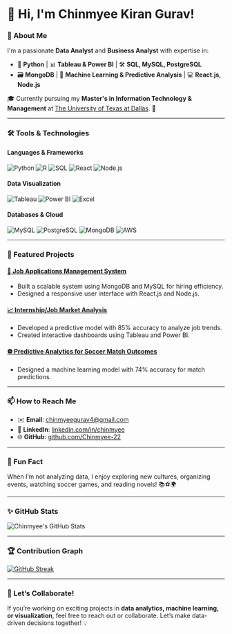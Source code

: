 # 👋 Hi, I'm Chinmyee Kiran Gurav!

### 🌟 About Me
I'm a passionate **Data Analyst** and **Business Analyst** with expertise in:
- 🐍 **Python** | 📊 **Tableau & Power BI** | 🛠️ **SQL, MySQL, PostgreSQL**  
- 🗃️ **MongoDB** | 🧠 **Machine Learning & Predictive Analysis** | 💻 **React.js, Node.js**

🎓 Currently pursuing my **Master's in Information Technology & Management** at [The University of Texas at Dallas](https://www.utdallas.edu/). 🚀

---

### 🛠️ Tools & Technologies
#### **Languages & Frameworks**  
![Python](https://img.shields.io/badge/Python-3776AB?style=for-the-badge&logo=python&logoColor=white&style=flat-rounded) 
![R](https://img.shields.io/badge/R-276DC3?style=for-the-badge&logo=r&logoColor=white&style=flat-rounded)
![SQL](https://img.shields.io/badge/SQL-4479A1?style=for-the-badge&logo=postgresql&logoColor=white&style=flat-rounded)
![React](https://img.shields.io/badge/React-61DAFB?style=for-the-badge&logo=react&logoColor=black&style=flat-rounded) 
![Node.js](https://img.shields.io/badge/Node.js-339933?style=for-the-badge&logo=nodedotjs&logoColor=white&style=flat-rounded)

#### **Data Visualization**  
![Tableau](https://img.shields.io/badge/Tableau-E97627?style=for-the-badge&logo=tableau&logoColor=white&style=flat-rounded)
![Power BI](https://img.shields.io/badge/PowerBI-F2C811?style=for-the-badge&logo=powerbi&logoColor=black&style=flat-rounded)
![Excel](https://img.shields.io/badge/Excel-217346?style=for-the-badge&logo=microsoft-excel&logoColor=white&style=flat-rounded)

#### **Databases & Cloud**  
![MySQL](https://img.shields.io/badge/MySQL-4479A1?style=for-the-badge&logo=mysql&logoColor=white&style=flat-rounded)
![PostgreSQL](https://img.shields.io/badge/PostgreSQL-336791?style=for-the-badge&logo=postgresql&logoColor=white&style=flat-rounded)
![MongoDB](https://img.shields.io/badge/MongoDB-47A248?style=for-the-badge&logo=mongodb&logoColor=white&style=flat-rounded)
![AWS](https://img.shields.io/badge/AWS-FF9900?style=for-the-badge&logo=amazonaws&logoColor=white&style=flat-rounded)

---

### 📂 Featured Projects
#### [📁 Job Applications Management System](https://github.com/Chinmyee-22/JobConnect)  
- Built a scalable system using MongoDB and MySQL for hiring efficiency.  
- Designed a responsive user interface with React.js and Node.js.

#### [📈 Internship/Job Market Analysis](https://github.com/Chinmyee-22/Market-Analysis)  
- Developed a predictive model with 85% accuracy to analyze job trends.  
- Created interactive dashboards using Tableau and Power BI.

#### [⚽ Predictive Analytics for Soccer Match Outcomes](https://github.com/Chinmyee-22/Soccer-Predictor)  
- Designed a machine learning model with 74% accuracy for match predictions.

---

### 📫 How to Reach Me
- ✉️ **Email**: [chinmyeegurav4@gmail.com](mailto:chinmyeegurav4@gmail.com)  
- 💼 **LinkedIn**: [linkedin.com/in/chinmyee](https://linkedin.com/in/chinmyee)  
- 🌐 **GitHub**: [github.com/Chinmyee-22](https://github.com/Chinmyee-22)

---

### 🌟 Fun Fact
When I’m not analyzing data, I enjoy exploring new cultures, organizing events, watching soccer games, and reading novels! 📚⚽🌍

---

### ✨ GitHub Stats
![Chinmyee's GitHub Stats](https://github-readme-stats.vercel.app/api?username=Chinmyee-22&show_icons=true&theme=radical)

---

### 🏆 Contribution Graph
[![GitHub Streak](https://github-readme-streak-stats.herokuapp.com/?user=Chinmyee-22&theme=radical)](https://git.io/streak-stats)

---

### 📌 Let’s Collaborate!
If you’re working on exciting projects in **data analytics, machine learning, or visualization**, feel free to reach out or collaborate. Let’s make data-driven decisions together! 💡
